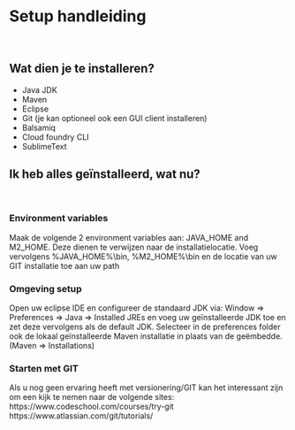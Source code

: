 <h1>Setup handleiding</h1>

<br/>

<h2>Wat dien je te installeren?</h2>

<ul>
    <li>Java JDK</li>
    <li>Maven</li>
    <li>Eclipse</li>
    <li>Git (je kan optioneel ook een GUI client installeren)</li>
    <li>Balsamiq</li>
    <li>Cloud foundry CLI</li>
    <li>SublimeText</li>
</ul>

<h2>Ik heb alles geïnstalleerd, wat nu?</h2>

<br/>

<h3>Environment variables</h3>

Maak de volgende 2 environment variables aan: JAVA\_HOME and M2\_HOME. Deze dienen te verwijzen naar de installatielocatie.
Voeg vervolgens %JAVA\_HOME%\bin, %M2\_HOME%\bin en de locatie van uw GIT installatie toe aan uw path

<h3>Omgeving setup</h3>

Open uw eclipse IDE en configureer de standaard JDK via: Window => Preferences => Java => Installed JREs en voeg uw geïnstalleerde JDK toe en zet deze vervolgens als de default JDK.
Selecteer in de preferences folder ook de lokaal geïnstalleerde Maven installatie in plaats van de geëmbedde. (Maven => Installations)

<h3>Starten met GIT</h3>
Als u nog geen ervaring heeft met versionering/GIT kan het interessant zijn om een kijk te nemen naar de volgende sites:
https://www.codeschool.com/courses/try-git
https://www.atlassian.com/git/tutorials/

